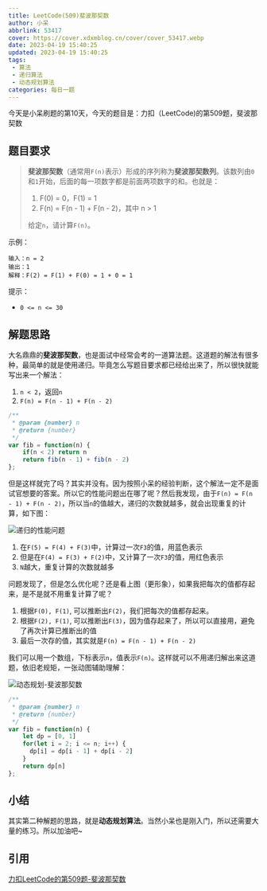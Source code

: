 ```yaml
---
title: LeetCode(509)斐波那契数
author: 小呆
abbrlink: 53417
cover: https://cover.xdxmblog.cn/cover/cover_53417.webp
date: 2023-04-19 15:40:25
updated: 2023-04-19 15:40:25
tags:
 - 算法
 - 递归算法
 - 动态规划算法
categories: 每日一题
---
```


今天是小呆刷题的第10天，今天的题目是：力扣（LeetCode)的第509题，斐波那契数

## 题目要求

> **斐波那契数**（通常用`F(n)`表示）形成的序列称为**斐波那契数列**。该数列由`0`和`1`开始，后面的每一项数字都是前面两项数字的和。也就是：
>
> 1. F(0) = 0，F(1) = 1
> 2. F(n) = F(n - 1) + F(n - 2)，其中 n > 1
>
> 给定`n`，请计算`F(n)`。

<!--more-->

示例：

```
输入：n = 2
输出：1
解释：F(2) = F(1) + F(0) = 1 + 0 = 1
```

提示：

- `0 <= n <= 30`

## 解题思路

大名鼎鼎的**斐波那契数**，也是面试中经常会考的一道算法题。这道题的解法有很多种，最简单的就是使用递归。毕竟怎么写题目要求都已经给出来了，所以很快就能写出来一个解法：

1. `n < 2`，返回`n`
2. `F(n) = F(n - 1) + F(n - 2)`

```javascript
/**
 * @param {number} n
 * @return {number}
 */
var fib = function(n) {
    if(n < 2) return n
    return fib(n - 1) + fib(n - 2)
};
```

但是这样就完了吗？其实并没有。因为按照小呆的经验判断，这个解法一定不是面试官想要的答案。所以它的性能问题出在哪了呢？然后我发现，由于`F(n) = F(n - 1) + F(n - 2)`，所以当`n`的值越大，递归的次数就越多，就会出现重复的计算，如下图：

![递归的性能问题](//img.xdxmblog.cn/images/image_20230419173958.png)

1. 在`F(5) = F(4) + F(3)`中，计算过一次`F3`的值，用蓝色表示
2. 但是在`F(4) = F(3) + F(2)`中，又计算了一次`F3`的值，用红色表示
3. `N`越大，重复计算的次数就越多

问题发现了，但是怎么优化呢？还是看上图（更形象），如果我把每次的值都存起来，是不是就不用重复计算了呢？

1. 根据`F(0), F(1)`, 可以推断出`F(2)`，我们把每次的值都存起来。
2. 根据`F(2), F(1)`, 可以推断出`F(3)`，因为值存起来了，所以可以直接用，避免了再次计算已推断出的值
3. 最后一次存的值，其实就是`F(n) = F(n - 1) + F(n - 2)`

我们可以用一个数组，下标表示`n`，值表示`F(n)`。这样就可以不用递归解出来这道题，依旧老规矩，一张动图辅助理解：

![动态规划-斐波那契数](//img.xdxmblog.cn/images/image-202304190001.gif)

```javascript
/**
 * @param {number} n
 * @return {number}
 */
var fib = function(n) {
    let dp = [0, 1]
    for(let i = 2; i <= n; i++) {
      dp[i] = dp[i - 1] + dp[i - 2]
    }
  	return dp[n]
};
```

## 小结

其实第二种解题的思路，就是**动态规划算法**。当然小呆也是刚入门，所以还需要大量的练习。所以加油吧~

## 引用

[力扣LeetCode的第509题-斐波那契数](https://leetcode.cn/problems/fibonacci-number/submissions/)
